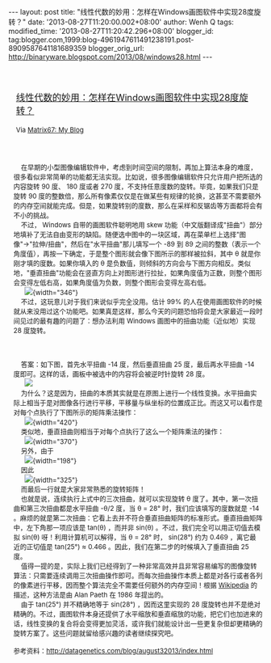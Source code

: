 --- layout: post title:
"线性代数的妙用：怎样在Windows画图软件中实现28度旋转？" date:
'2013-08-27T11:20:00.002+08:00' author: Wenh Q tags: modified\_time:
'2013-08-27T11:20:42.296+08:00' blogger\_id:
tag:blogger.com,1999:blog-4961947611491238191.post-8909587641181689359
blogger\_orig\_url:
http://binaryware.blogspot.com/2013/08/windows28.html ---
<div style="margin: 10px; padding: 5px;">

<div style="font-size: 18px;">

[\
线性代数的妙用：怎样在Windows画图软件中实现28度旋转？](http://www.matrix67.com/blog/archives/5453)

</div>

<div style="font-size: 13px;">

Via [Matrix67: My Blog](http://www.matrix67.com/blog)

</div>

</div>

<div style="font-size: 13px; padding: 15px 0 10px 10px;">

    在早期的小型图像编辑软件中，考虑到时间空间的限制，再加上算法本身的难度，很多看似非常简单的功能都无法实现。比如说，很多图像编辑软件只允许用户把所选的内容旋转
90 度、 180 度或者 270 度，不支持任意度数的旋转。毕竟，如果我们只是旋转
90
度的整数倍，那么所有像素仅仅是在做某些有规律的轮换，这甚至不需要额外的内存空间就能完成。但是，如果旋转别的度数，那么在采样和反锯齿等方面都将会有不小的挑战。\
    不过， Windows 自带的画图软件聪明地用 skew
功能（中文版翻译成"扭曲"）部分地填补了无法自由变形的缺陷。随便选中图中的一块区域，再在菜单栏上选择"图像"→"拉伸/扭曲"，然后在"水平扭曲"那儿填写一个
-89 到 89
之间的整数（表示一个角度值），再按一下确定，于是整个图形就会像下图所示的那样被拉斜，其中
θ 就是你刚才填的度数。如果你填入的 θ
是负数值，则倾斜的方向会与下图方向相反。类似地，"垂直扭曲"功能会在竖直方向上对图形进行拉扯，如果角度值为正数，则整个图形会变得左低右高，如果角度值为负数，则整个图形会变得左高右低。\
      ![](http://www.matrix67.com/blogimage_2013/201308251.png){width="346"}\
    不过，这玩意儿对于我们来说似乎完全没用。估计 99%
的人在使用画图软件的时候就从来没用过这个功能吧。如果真是这样，那么今天的问题恐怕将会是大家最近一段时间见过的最有趣的问题了：想办法利用
Windows 画图中的扭曲功能（近似地）实现 28 度旋转。\
\
\
\
    答案：如下图，首先水平扭曲 -14 度，然后垂直扭曲 25
度，最后再水平扭曲 -14
度即可。这样的话，画板中被选中的内容将会被逆时针旋转 28 度。\
      ![](http://www.matrix67.com/blogimage_2013/201308252.gif)\
    为什么？这是因为，扭曲的本质其实就是在原图上进行一个线性变换。水平扭曲实际上相当于是对图像各行进行平移，平移量与纵坐标的位置成正比。而这又可以看作是对每个点执行了下图所示的矩阵乘法操作：\
      ![](http://www.matrix67.com/blogimage_2013/201308253.png){width="420"}\
    类似地，垂直扭曲则相当于对每个点执行了这么一个矩阵乘法的操作：\
      ![](http://www.matrix67.com/blogimage_2013/201308254.png){width="370"}\
    另外，由于\
      ![](http://www.matrix67.com/blogimage_2013/201308255.png){width="198"}\
    因此\
      ![](http://www.matrix67.com/blogimage_2013/201308256.png){width="325"}\
    而最后一行就是大家非常熟悉的旋转矩阵！\
    也就是说，连续执行上式中的三次扭曲，就可以实现旋转 θ
度了。其中，第一次扭曲和第三次扭曲都是水平扭曲 -θ/2 度，当 θ = 28°
时，我们应该填写的度数就是 -14
。麻烦的就是第二次扭曲：它看上去并不符合垂直扭曲矩阵的标准形式。垂直扭曲矩阵中，左下角那一项应该是
tan(θ) ，而并非 sin(θ) 。不过，我们完全可以用正切值去模拟 sin(θ)
呀！利用计算机可以解得，当 θ = 28° 时， sin(28°) 约为 0.469
，离它最近的正切值是 tan(25°) ≈ 0.466
。因此，我们在第二步的时候填入了垂直扭曲 25 度。\
    值得一提的是，实际上我们已经得到了一种非常高效并且非常容易编写的图像旋转算法：只需要连续调用三次扭曲操作即可。而每次扭曲操作本质上都是对各行或者各列的像素进行平移，因而整个算法完全不需要任何额外的内存空间！根据
[Wikipedia](http://en.wikipedia.org/wiki/Shear_mapping#cite_note-4)
的描述，这种方法是由 Alan Paeth 在 1986 年提出的。\
    由于 tan(25°) 并不精确地等于 sin(28°) ，因而这里实现的 28
度旋转也并不是绝对精确的。不过，画图软件本身还提供了水平缩放和垂直缩放的功能，把它们也加进来的话，线性变换的复合将会变得更加灵活，或许我们就能设计出一些更复杂但却更精确的旋转方案了。这些问题就留给感兴趣的读者继续探究吧。\
\
参考资料：<http://datagenetics.com/blog/august32013/index.html>

</div>
